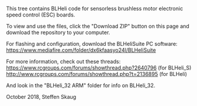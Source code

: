 This tree contains BLHeli code for sensorless brushless motor electronic speed control (ESC) boards.  
  
To view and use the files, click the "Download ZIP" button on this page and download the repository to your computer.  
  
For flashing and configuration, download the BLHeliSuite PC software:  
https://www.mediafire.com/folder/dx6kfaasyo24l/BLHeliSuite  
  
For more information, check out these threads:  
https://www.rcgroups.com/forums/showthread.php?2640796 (for BLHeli_S)  
http://www.rcgroups.com/forums/showthread.php?t=2136895 (for BLHeli)  
  
And look in the "BLHeli_32 ARM" folder for info on BLHeli_32.

October 2018,
Steffen Skaug
